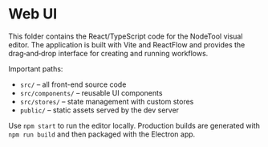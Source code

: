 # Web UI

This folder contains the React/TypeScript code for the NodeTool visual editor.
The application is built with Vite and ReactFlow and provides the drag‑and‑drop
interface for creating and running workflows.

Important paths:

- `src/` – all front-end source code
- `src/components/` – reusable UI components
- `src/stores/` – state management with custom stores
- `public/` – static assets served by the dev server

Use `npm start` to run the editor locally. Production builds are generated with
`npm run build` and then packaged with the Electron app.
